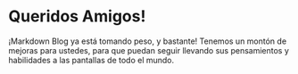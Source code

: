# Queridos Amigos!

¡Markdown Blog ya está tomando peso, y bastante! Tenemos un montón de mejoras para ustedes, para que puedan seguir llevando sus pensamientos y habilidades a las pantallas de todo el mundo.